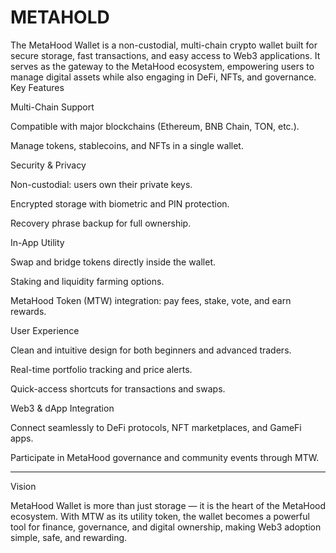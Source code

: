 # METAHOLD
The MetaHood Wallet is a non-custodial, multi-chain crypto wallet built for secure storage, fast transactions, and easy access to Web3 applications. It serves as the gateway to the MetaHood ecosystem, empowering users to manage digital assets while also engaging in DeFi, NFTs, and governance.
Key Features

Multi-Chain Support

Compatible with major blockchains (Ethereum, BNB Chain, TON, etc.).

Manage tokens, stablecoins, and NFTs in a single wallet.



Security & Privacy

Non-custodial: users own their private keys.

Encrypted storage with biometric and PIN protection.

Recovery phrase backup for full ownership.



In-App Utility

Swap and bridge tokens directly inside the wallet.

Staking and liquidity farming options.

MetaHood Token (MTW) integration: pay fees, stake, vote, and earn rewards.



User Experience

Clean and intuitive design for both beginners and advanced traders.

Real-time portfolio tracking and price alerts.

Quick-access shortcuts for transactions and swaps.



Web3 & dApp Integration

Connect seamlessly to DeFi protocols, NFT marketplaces, and GameFi apps.

Participate in MetaHood governance and community events through MTW.





---

Vision

MetaHood Wallet is more than just storage — it is the heart of the MetaHood ecosystem. With MTW as its utility token, the wallet becomes a powerful tool for finance, governance, and digital ownership, making Web3 adoption simple, safe, and rewarding.
